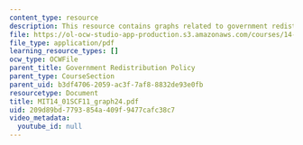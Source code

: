 ```yaml
---
content_type: resource
description: This resource contains graphs related to government redistribution policy.
file: https://ol-ocw-studio-app-production.s3.amazonaws.com/courses/14-01sc-principles-of-microeconomics-fall-2011/209d89bd7793854a409f9477cafc38c7_MIT14_01SCF11_graph24.pdf
file_type: application/pdf
learning_resource_types: []
ocw_type: OCWFile
parent_title: Government Redistribution Policy
parent_type: CourseSection
parent_uid: b3df4706-2059-ac3f-7af8-8832de93e0fb
resourcetype: Document
title: MIT14_01SCF11_graph24.pdf
uid: 209d89bd-7793-854a-409f-9477cafc38c7
video_metadata:
  youtube_id: null
---
```

